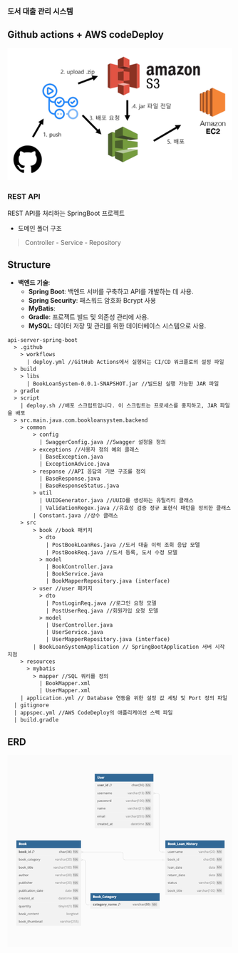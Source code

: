 
### 도서 대출 관리 시스템

## Github actions + AWS codeDeploy
![img_1.png](img_1.png)

### REST API
REST API를 처리하는 SpringBoot 프로젝트   


- 도메인 폴더 구조
> Controller - Service - Repository


## Structure
- **백엔드 기술**:
    - **Spring Boot**: 백엔드 서버를 구축하고 API를 개발하는 데 사용.
    - **Spring Security**: 패스워드 암호화 Bcrypt 사용
    - **MyBatis**: 
    - **Gradle**: 프로젝트 빌드 및 의존성 관리에 사용.
    - **MySQL**: 데이터 저장 및 관리를 위한 데이터베이스 시스템으로 사용.

```text
api-server-spring-boot
  > .github
    > workflows
      | deploy.yml //GitHub Actions에서 실행되는 CI/CD 워크플로의 설정 파일
  > build
    > libs
      | BookLoanSystem-0.0.1-SNAPSHOT.jar //빌드된 실행 가능한 JAR 파일
  > gradle
  > script
    | deploy.sh //배포 스크립트입니다. 이 스크립트는 프로세스를 중지하고, JAR 파일을 배포
  > src.main.java.com.bookloansystem.backend
    > common
        > config
          | SwaggerConfig.java //Swagger 설정을 정의
        > exceptions //사용자 정의 예외 클래스
          | BaseException.java
          | ExceptionAdvice.java
        > response //API 응답의 기본 구조를 정의
          | BaseResponse.java
          | BaseResponseStatus.java
        > util
          | UUIDGenerator.java //UUID를 생성하는 유틸리티 클래스
          | ValidationRegex.java //유효성 검증 정규 표현식 패턴을 정의한 클래스
        | Constant.java //상수 클래스
    > src
        > book //book 패키지
          > dto
            | PostBookLoanRes.java //도서 대출 이력 조회 응답 모델
            | PostBookReq.java //도서 등록, 도서 수정 모델
          > model
            | BookController.java
            | BookService.java
            | BookMapperRepository.java (interface)       
        > user //user 패키지
          > dto
            | PostLoginReq.java //로그인 요청 모델
            | PostUserReq.java //회원가입 요청 모델
          > model
            | UserController.java
            | UserService.java
            | UserMapperRepository.java (interface)  
        | BookLoanSystemApplication // SpringBootApplication 서버 시작 지점
    > resources
      > mybatis
        > mapper //SQL 쿼리를 정의
          | BookMapper.xml
          | UserMapper.xml
    | application.yml // Database 연동을 위한 설정 값 세팅 및 Port 정의 파일
  | gitignore
  | appspec.yml //AWS CodeDeploy의 애플리케이션 스펙 파일
  | build.gradle
```
## ERD
![img_1.png](src/main/resources/static/Images/img_1.png)





